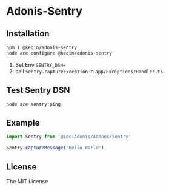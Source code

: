 # Adonis-Sentry

## Installation

```bash
npm i @keqin/adonis-sentry
node ace configure @keqin/adonis-sentry
```

1. Set Env `SENTRY_DSN=`
2. call `Sentry.captureException` in `app/Exceptions/Handler.ts`

## Test Sentry DSN 

`node ace sentry:ping`

## Example

```ts
import Sentry from '@ioc:Adonis/Addons/Sentry'

Sentry.captureMessage('Hello World')
```

## License
The MIT License